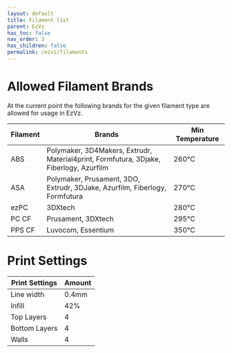 ```yaml
---
layout: default
title: Filament list
parent: EzVz
has_toc: false
nav_order: 3
has_children: false
permalink: /ezvz/filaments
---
```


# Allowed Filament Brands

At the current point the following brands for the given filament type are allowed for usage in EzVz.

| Filament      | Brands                     | Min Temperature   |
| -----------   | -----------                | --------          |
| ABS           | Polymaker, 3D4Makers, Extrudr, Material4print, Formfutura, 3Djake, Fiberlogy, Azurfilm                 |   260°C           | 
| ASA           | Polymaker, Prusament, 3DO, Extrudr, 3DJake, Azurfilm, Fiberlogy, Formfutura                            |   270°C           |
| ezPC          | 3DXtech                                                                                                |   280°C           |
| PC CF         | Prusament, 3DXtech                                                                                     |   295°C           |
| PPS CF        | Luvocom, Essentium                                                                                     |   350°C           |


# Print Settings
|Print Settings| Amount|
|---|---|
|Line width | 0.4mm|
|Infill|42% |
| Top Layers| 4 |
| Bottom Layers| 4 |
| Walls | 4  
